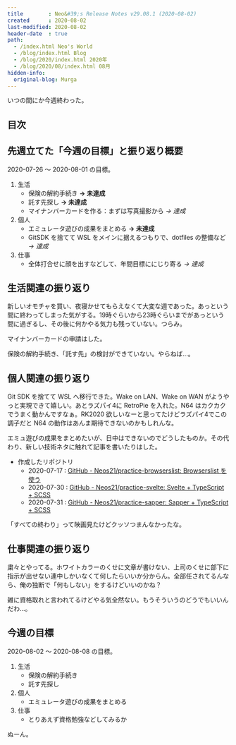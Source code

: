 ```yaml
---
title        : Neo&#39;s Release Notes v29.08.1 (2020-08-02)
created      : 2020-08-02
last-modified: 2020-08-02
header-date  : true
path:
  - /index.html Neo's World
  - /blog/index.html Blog
  - /blog/2020/index.html 2020年
  - /blog/2020/08/index.html 08月
hidden-info:
  original-blog: Murga
---
```


いつの間にか今週終わった。

## 目次

## 先週立てた「今週の目標」と振り返り概要

2020-07-26 ～ 2020-08-01 の目標。

1. 生活
    - 保険の解約手続き **→ 未達成**
    - 託す先探し **→ 未達成**
    - マイナンバーカードを作る：まずは写真撮影から _→ 達成_
2. 個人
    - エミュレータ遊びの成果をまとめる **→ 未達成**
    - GitSDK を捨てて WSL をメインに据えるつもりで、dotfiles の整備など _→ 達成_
3. 仕事
    - 全体打合せに顔を出すなどして、年間目標ににじり寄る _→ 達成_

## 生活関連の振り返り

新しいオモチャを買い、夜寝かせてもらえなくて大変な週であった。あっという間に終わってしまった気がする。19時ぐらいから23時ぐらいまでがあっという間に過ぎるし、その後に何かやる気力も残っていない。つらみ。

マイナンバーカードの申請はした。

保険の解約手続き、「託す先」の検討ができていない。やらねば…。

## 個人関連の振り返り

Git SDK を捨てて WSL へ移行できた。Wake on LAN、Wake on WAN がようやっと実現できて嬉しい。あとラズパイ4に RetroPie を入れた。N64 はカクカクでうまく動かんですなぁ。RK2020 欲しいなーと思ってたけどラズパイ4でこの調子だと N64 の動作はあんま期待できないのかもしれんな。

エミュ遊びの成果をまとめたいが、日中はできないのでどうしたものか。その代わり、新しい技術ネタに触れて記事を書いたりはした。

- 作成したリポジトリ
  - 2020-07-17 : [GitHub - Neos21/practice-browserslist: Browserslist を使う](https://github.com/Neos21/practice-browserslist)
  - 2020-07-30 : [GitHub - Neos21/practice-svelte: Svelte + TypeScript + SCSS](https://github.com/Neos21/practice-svelte)
  - 2020-07-31 : [GitHub - Neos21/practice-sapper: Sapper + TypeScript + SCSS](https://github.com/Neos21/practice-sapper)

「すべての終わり」って映画見たけどクッソつまんなかったな。

## 仕事関連の振り返り

粛々とやってる。ホワイトカラーのくせに文章が書けない、上司のくせに部下に指示が出せない連中しかいなくて何したらいいか分からん。全部任されてるんなら、俺の独断で「何もしない」をするけどいいのかね？

雑に資格取れと言われてるけどやる気全然ない。もうそういうのどうでもいいんだわ…。

## 今週の目標

2020-08-02 ～ 2020-08-08 の目標。

1. 生活
    - 保険の解約手続き
    - 託す先探し
2. 個人
    - エミュレータ遊びの成果をまとめる
3. 仕事
    - とりあえず資格勉強などしてみるか

ぬーん。
